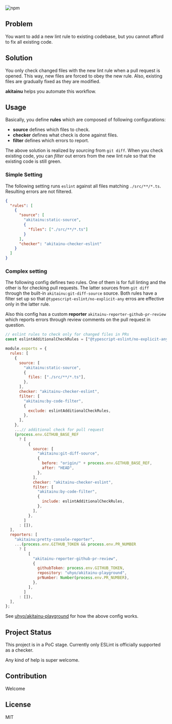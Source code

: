 ![npm](https://img.shields.io/npm/v/akitainu)

## Problem

You want to add a new lint rule to existing codebase, but you cannot afford to fix all existing code.

## Solution

You only check changed files with the new lint rule when a pull request is opened. This way, new files are forced to obey the new rule. Also, existing files are gradually fixed as they are modified.

**akitainu** helps you automate this workflow.

## Usage

Basically, you define **rules** which are composed of following configurations:

- **source** defines which files to check.
- **checker** defines what check is done against files.
- **filter** defines which errors to report.

The above solution is realized by _sourcing_ from `git diff`. When you check existing code, you can _filter_ out errors from the new lint rule so that the existing code is still green.

### Simple Setting

The following setting runs `eslint` against all files matching `./src/**/*.ts`. Resulting errors are not filtered.

```json
{
  "rules": [
    {
      "source": [
        "akitainu:static-source",
        {
          "files": ["./src/**/*.ts"]
        }
      ],
      "checker": "akitainu-checker-eslint"
    }
  ]
}
```

### Complex setting

The following config defines two rules. One of them is for full linting and the other is for checking pull requests. The latter sources from `git diff` through the built-in `akitainu:git-diff-source` source. Both rules have a filter set up so that `@typescript-eslint/no-explicit-any` erros are effective only in the latter rule.

Also this config has a custom **reporter** `akitainu-reporter-github-pr-review` which reports errors through review comments on the pull request in question.

```js
// eslint rules to check only for changed files in PRs
const eslintAdditionalCheckRules = ["@typescript-eslint/no-explicit-any"];

module.exports = {
  rules: [
    {
      source: [
        "akitainu:static-source",
        {
          files: ["./src/**/*.ts"],
        },
      ],
      checker: "akitainu-checker-eslint",
      filter: [
        "akitainu:by-code-filter",
        {
          exclude: eslintAdditionalCheckRules,
        },
      ],
    },
    ...// additional check for pull request
    (process.env.GITHUB_BASE_REF
      ? [
          {
            source: [
              "akitainu:git-diff-source",
              {
                before: "origin/" + process.env.GITHUB_BASE_REF,
                after: "HEAD",
              },
            ],
            checker: "akitainu-checker-eslint",
            filter: [
              "akitainu:by-code-filter",
              {
                include: eslintAdditionalCheckRules,
              },
            ],
          },
        ]
      : []),
  ],
  reporters: [
    "akitainu:pretty-console-reporter",
    ...(process.env.GITHUB_TOKEN && process.env.PR_NUMBER
      ? [
          [
            "akitainu-reporter-github-pr-review",
            {
              githubToken: process.env.GITHUB_TOKEN,
              repository: "uhyo/akitainu-playground",
              prNumber: Number(process.env.PR_NUMBER),
            },
          ],
        ]
      : []),
  ],
};
```

See [uhyo/akitainu-playground](https://github.com/uhyo/akitainu-playground) for how the above config works.

## Project Status

This project is in a PoC stage. Currently only ESLint is officially supported as a checker.

Any kind of help is super welcome.

## Contribution

Welcome

## License

MIT
